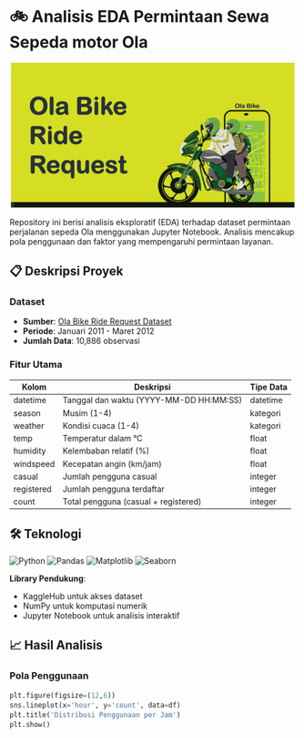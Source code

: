 # 🚲 Analisis EDA Permintaan Sewa Sepeda motor Ola

![Bike Sharing](https://github.com/nownunk55/EDA-ola/blob/main/pictures/dataset-cover.png)

Repository ini berisi analisis eksploratif (EDA) terhadap dataset permintaan perjalanan sepeda Ola menggunakan Jupyter Notebook. Analisis mencakup pola penggunaan dan faktor yang mempengaruhi permintaan layanan.

## 📋 Deskripsi Proyek

### Dataset
- **Sumber**: [Ola Bike Ride Request Dataset](https://www.kaggle.com/datasets/palvinder2006/ola-bike-ride-request)
- **Periode**: Januari 2011 - Maret 2012
- **Jumlah Data**: 10,886 observasi

### Fitur Utama
| Kolom        | Deskripsi                              | Tipe Data  |
|--------------|----------------------------------------|------------|
| datetime     | Tanggal dan waktu (YYYY-MM-DD HH:MM:SS)| datetime   |
| season       | Musim (1-4)                            | kategori   |
| weather      | Kondisi cuaca (1-4)                    | kategori   |
| temp         | Temperatur dalam °C                    | float      |
| humidity     | Kelembaban relatif (%)                 | float      |
| windspeed    | Kecepatan angin (km/jam)               | float      |
| casual       | Jumlah pengguna casual                 | integer    |
| registered   | Jumlah pengguna terdaftar              | integer    |
| count        | Total pengguna (casual + registered)   | integer    |

## 🛠️ Teknologi

![Python](https://img.shields.io/badge/Python-3.8%2B-blue)
![Pandas](https://img.shields.io/badge/Pandas-1.3.0-green)
![Matplotlib](https://img.shields.io/badge/Matplotlib-3.4.2-red)
![Seaborn](https://img.shields.io/badge/Seaborn-0.11.1-orange)

**Library Pendukung**:
- KaggleHub untuk akses dataset
- NumPy untuk komputasi numerik
- Jupyter Notebook untuk analisis interaktif

## 📈 Hasil Analisis

### Pola Penggunaan
```python
plt.figure(figsize=(12,6))
sns.lineplot(x='hour', y='count', data=df)
plt.title('Distribusi Penggunaan per Jam')
plt.show()
```
